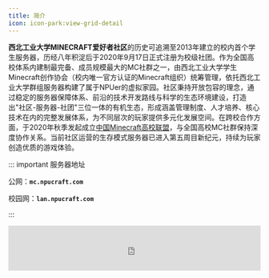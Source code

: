 ```yaml
---
title: 简介
icon: icon-park:view-grid-detail
---
```




**西北工业大学MINECRAFT爱好者社区**的历史可追溯至2013年建立的校内首个学生服务器，历经八年积淀后于2020年9月17日正式注册为校级社团。作为全国高校体系内建制最完备、成员规模最大的MC社群之一，由西北工业大学学生Minecraft创作协会（校内唯一官方认证的Minecraft组织）统筹管理，依托西北工业大学群组服务器构建了属于NPUer的虚拟家园。社区秉持开放包容的理念，通过稳定的服务器保障体系、前沿的技术开发路线与科学的生态环境建设，打造出"社区-服务器-社团"三位一体的有机生态，形成涵盖管理制度、人才培养、核心技术在内的完整发展体系，为不同层次的玩家提供多元化发展空间。在跨校合作方面，于2020年秋季发起成立[中国Minecraft高校联盟](http://wiki.mualliance.ltd/)，与全国高校MC社群保持深度协作关系。当前社区运营的生存模式服务器已进入第五周目新纪元，持续为玩家创造优质的游戏体验。


::: important 服务器地址

公网：**`mc.npucraft.com`**

校园网：**`lan.npucraft.com`**

:::

<iframe
style="width:728px;height:90px;max-width:100%;border:none;display:block;margin:auto;pointer-events:none"
src="https://de.namemc.com/server/mc.npucraft.com/embed"
width="728"
height="90"
sandbox="allow-same-origin">
</iframe>
